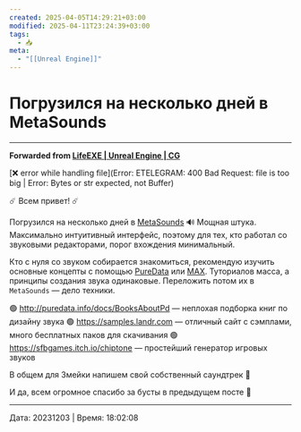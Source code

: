 ```yaml
---
created: 2025-04-05T14:29:21+03:00
modified: 2025-04-11T23:24:39+03:00
tags:
  - 📥
meta:
  - "[[Unreal Engine]]"
---
```


# Погрузился на несколько дней в MetaSounds



***

**Forwarded from [LifeEXE | Unreal Engine | CG](https://t.me/LifeExeCode/144)**

[❌ error while handling file](Error: ETELEGRAM: 400 Bad Request: file is too big | Error: Bytes or str expected, not Buffer)

☄️ Всем привет! ☄️

Погрузился на несколько дней в [MetaSounds](https://docs.unrealengine.com/5.0/en-US/metasounds-in-unreal-engine/) 🔊
Мощная штука. Максимально интуитивный интерфейс, поэтому для тех, кто работал со звуковыми редакторами, порог вхождения минимальный.

Кто с нуля со звуком собирается знакомиться, рекомендую изучить основные концепты с помощью [PureData](https://puredata.info/) или [MAX](https://cycling74.com/products/max). Туториалов масса, а принципы создания звука одинаковые. Переложить потом их в `MetaSounds` — дело техники.

🟢 http://puredata.info/docs/BooksAboutPd — неплохая подборка книг по дизайну звука
🟢 https://samples.landr.com — отличный сайт с сэмплами, много бесплатных паков для скачивания
🟢https://sfbgames.itch.io/chiptone — простейший генератор игровых звуков

В общем для Змейки напишем свой собственный саундтрек 📣

И да, всем огромное спасибо за бусты в предыдущем посте 🙏


---

Дата: 20231203 | Время: 18:02:08